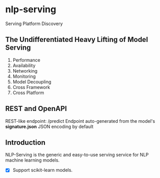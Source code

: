 # nlp-serving
Serving Platform Discovery

## The Undifferentiated Heavy Lifting of Model Serving

1. Performance
2. Availability
3. Networking
4. Monitoring
5. Model Decoupling
6. Cross Framework
7. Cross Platform

## REST and OpenAPI

REST-like endpoint: <model-name>/predict
Endpoint auto-generated from the model's __signature.json__
JSON encoding by default

## Introduction

NLP-Serving is the generic and easy-to-use serving service for NLP machine learning models.

* [x] Support scikit-learn models.
